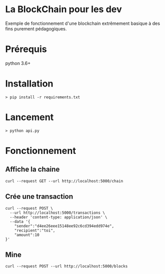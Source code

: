 # La BlockChain pour les dev
Exemple de fonctionnement d'une blockchain extrêmement basique à des fins purement pédagogiques.

# Prérequis
python 3.6+

# Installation

```
> pip install -r requirements.txt
```

# Lancement

```
> python api.py
```

# Fonctionnement

## Affiche la chaine

```
curl --request GET --url http://localhost:5000/chain
```

## Crée une transaction

```
curl --request POST \
  --url http://localhost:5000/transactions \
  --header 'content-type: application/json' \
  --data '{
	"sender":"d4ee26eee15148ee92c6cd394edd974e",
	"recipient":"toi",
	"amount":10
}'
```

## Mine

```
curl --request POST --url http://localhost:5000/blocks
```
